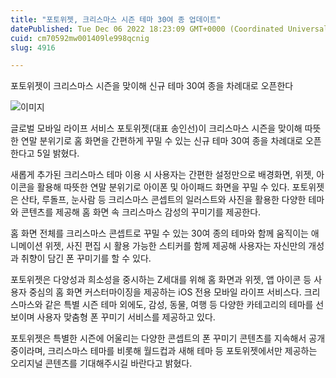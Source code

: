 ```yaml
---
title: "포토위젯, 크리스마스 시즌 테마 30여 종 업데이트"
datePublished: Tue Dec 06 2022 18:23:09 GMT+0000 (Coordinated Universal Time)
cuid: cm70592mw001409le998qcnig
slug: 4916

---
```



포토위젯이 크리스마스 시즌을 맞이해 신규 테마 30여 종을 차례대로 오픈한다

![이미지](https://cdn.hashnode.com/res/hashnode/image/upload/v1739257906386/097f1a0a-ec71-4b3b-9c50-e2fc8d25bcc9.jpeg)

글로벌 모바일 라이프 서비스 포토위젯(대표 송인선)이 크리스마스 시즌을 맞이해 따뜻한 연말 분위기로 홈 화면을 간편하게 꾸밀 수 있는 신규 테마 30여 종을 차례대로 오픈한다고 5일 밝혔다.

새롭게 추가된 크리스마스 테마 이용 시 사용자는 간편한 설정만으로 배경화면, 위젯, 아이콘을 활용해 따뜻한 연말 분위기로 아이폰 및 아이패드 화면을 꾸밀 수 있다. 포토위젯은 산타, 루돌프, 눈사람 등 크리스마스 콘셉트의 일러스트와 사진을 활용한 다양한 테마와 콘텐츠를 제공해 홈 화면 속 크리스마스 감성의 꾸미기를 제공한다.

홈 화면 전체를 크리스마스 콘셉트로 꾸밀 수 있는 30여 종의 테마와 함께 움직이는 애니메이션 위젯, 사진 편집 시 활용 가능한 스티커를 함께 제공해 사용자는 자신만의 개성과 취향이 담긴 폰 꾸미기를 할 수 있다.

포토위젯은 다양성과 희소성을 중시하는 Z세대를 위해 홈 화면과 위젯, 앱 아이콘 등 사용자 중심의 홈 화면 커스터마이징을 제공하는 iOS 전용 모바일 라이프 서비스다. 크리스마스와 같은 특별 시즌 테마 외에도, 감성, 동물, 여행 등 다양한 카테고리의 테마를 선보이며 사용자 맞춤형 폰 꾸미기 서비스를 제공하고 있다.

포토위젯은 특별한 시즌에 어울리는 다양한 콘셉트의 폰 꾸미기 콘텐츠를 지속해서 공개 중이라며, 크리스마스 테마를 비롯해 월드컵과 새해 테마 등 포토위젯에서만 제공하는 오리지널 콘텐츠를 기대해주시길 바란다고 밝혔다.